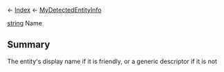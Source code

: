 ← [Index](Api-Index) ← [MyDetectedEntityInfo](Sandbox.ModAPI.Ingame.MyDetectedEntityInfo)

[string](System.String) Name

## Summary

The entity's display name if it is friendly, or a generic descriptor if it is not

